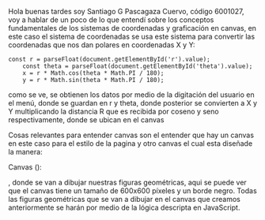 Hola buenas tardes soy Santiago G Pascagaza Cuervo, código 6001027, voy a hablar de un poco de lo que entendí sobre los conceptos fundamentales de los sistemas de coordenadas y graficación  en canvas, en este caso el sistema de coordenadas se usa este sistema para convertir las coordenadas que nos dan polares en coordenadas X y Y:

	const r = parseFloat(document.getElementById('r').value);
        const theta = parseFloat(document.getElementById('theta').value);
        x = r * Math.cos(theta * Math.PI / 180);
        y = r * Math.sin(theta * Math.PI / 180);

como se ve, se obtienen los datos por medio de la digitación del usuario en el menú, donde se guardan en r y theta, donde posterior se convierten a X y Y multiplicando la distancia R que es recibida por coseno y seno respectivamente, donde se ubican en el canvas 

Cosas relevantes para entender canvas son el entender que hay un canvas en este caso para el estilo de la pagina y otro canvas el cual esta diseñade la manera:

 Canvas (<canvas id="canvas" width="600" height="600"></canvas>):

, donde se van a dibujar nuestras figuras geométricas,
aqui se puede ver que el canvas tiene un tamaño de 600x600 píxeles y un borde negro.
Todas las figuras geométricas que se van a dibujar en el canvas que creamos anteriormente se harán por medio de la lógica descripta en JavaScript.
